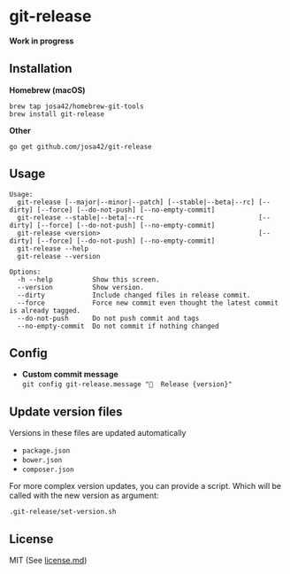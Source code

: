 # git-release

**Work in progress**

## Installation

**Homebrew (macOS)**

```
brew tap josa42/homebrew-git-tools
brew install git-release
```

**Other**

```
go get github.com/josa42/git-release
```

## Usage

```
Usage:
  git-release [--major|--minor|--patch] [--stable|--beta|--rc] [--dirty] [--force] [--do-not-push] [--no-empty-commit]
  git-release --stable|--beta|--rc                             [--dirty] [--force] [--do-not-push] [--no-empty-commit]
  git-release <version>                                        [--dirty] [--force] [--do-not-push] [--no-empty-commit]
  git-release --help
  git-release --version

Options:
  -h --help          Show this screen.
  --version          Show version.
  --dirty            Include changed files in release commit.
  --force            Force new commit even thought the latest commit is already tagged.
  --do-not-push      Do not push commit and tags
  --no-empty-commit  Do not commit if nothing changed
```
## Config

- **Custom commit message**  
  `git config git-release.message "🎉  Release {version}"`

## Update version files

Versions in these files are updated automatically

- `package.json`
- `bower.json`
- `composer.json`

For more complex version updates, you can provide a script. Which will be called with the new version as argument:

```
.git-release/set-version.sh
```


## License

MIT (See [license.md](LICENSE))
